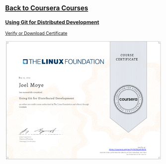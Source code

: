 ## [Back to Coursera Courses](/README.md)
### [Using Git for Distributed Development](https://www.coursera.org/learn/git-distributed-development)
[Verify or Download Certificate](https://www.coursera.org/verify/Y87BL5AT4X76)

![](Y87BL5AT4X76.png)

